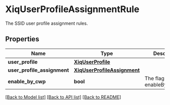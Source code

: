 # XiqUserProfileAssignmentRule

The SSID user profile assignment rules.
## Properties
Name | Type | Description | Notes
------------ | ------------- | ------------- | -------------
**user_profile** | [**XiqUserProfile**](XiqUserProfile.md) |  | [optional] 
**user_profile_assignment** | [**XiqUserProfileAssignment**](XiqUserProfileAssignment.md) |  | [optional] 
**enable_by_cwp** | **bool** | The flag for enableBypassCwp. | [optional] 

[[Back to Model list]](../README.md#documentation-for-models) [[Back to API list]](../README.md#documentation-for-api-endpoints) [[Back to README]](../README.md)


